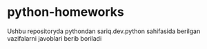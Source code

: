 # python-homeworks
Ushbu repositoryda pythondan sariq.dev.python sahifasida berilgan vazifalarni javoblari berib boriladi

